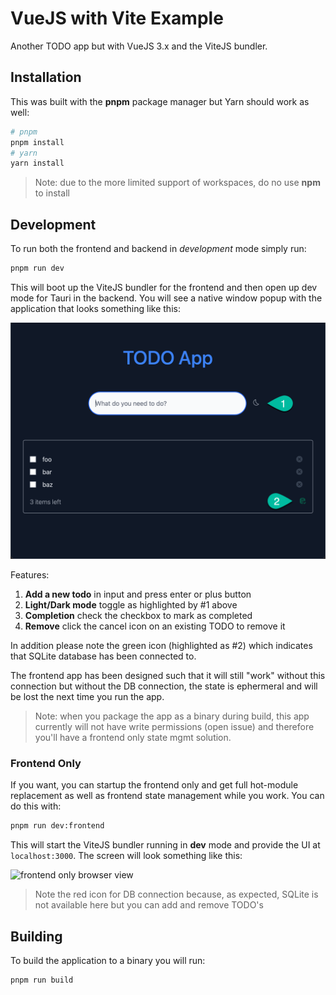 # VueJS with Vite Example

Another TODO app but with VueJS 3.x and the ViteJS bundler.

## Installation

This was built with the **pnpm** package manager but Yarn should work as well:

```bash
# pnpm
pnpm install
# yarn
yarn install
```

> Note: due to the more limited support of workspaces, do no use **npm** to install

## Development

To run both the frontend and backend in _development_ mode simply run:

```bash
pnpm run dev
```

This will boot up the ViteJS bundler for the frontend and then open up dev mode for Tauri in the backend. You will see a native window popup with the application that looks something like this:

![app look and feel](./docs/dev-mode-app.png)

Features: 
1. **Add a new todo** in input and press enter or plus button
2. **Light/Dark mode** toggle as highlighted by #1 above
3. **Completion** check the checkbox to mark as completed
4. **Remove** click the cancel icon on an existing TODO to remove it

In addition please note the green icon (highlighted as #2) which indicates that SQLite database has been connected to. 

The frontend app has been designed such that it will still "work" without this connection but without the DB connection, the state is ephermeral and will be lost the next time you run the app. 

> Note: when you package the app as a binary during build, this app currently will not have write permissions (open issue) and therefore you'll have a frontend only state mgmt solution.

### Frontend Only

If you want, you can startup the frontend only and get full hot-module replacement as well as frontend state management while you work. You can do this with:

```bash
pnpm run dev:frontend
```

This will start the ViteJS bundler running in **dev** mode and provide the UI at `localhost:3000`. The screen will look something like this:

![frontend only browser view](./docs/frontend-only.png)

> Note the red icon for DB connection because, as expected, SQLite is not available here but you can add and remove TODO's

## Building

To build the application to a binary you will run:

```bash
pnpm run build
```